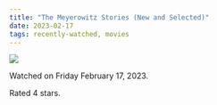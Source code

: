 ```yaml
---
title: "The Meyerowitz Stories (New and Selected)"
date: 2023-02-17
tags: recently-watched, movies
---
```


<div class="letterboxd-movie-data-content">
   <p><img src="https://a.ltrbxd.com/resized/sm/upload/3h/s9/0c/uc/lJr90SKXhEBaSchymgzOrbC56kA-0-600-0-900-crop.jpg?v=513dea5c80"/></p> <p>Watched on Friday February 17, 2023.</p> 
  <p>Rated 4 stars.<p>
  <div class="float-clear"></div>
</div>